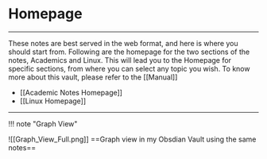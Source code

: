 # Homepage
---
These notes are best served in the web format, and here is where you should start from. Following are the homepage for the two sections of the notes, Academics and Linux. This will lead you to the Homepage for specific sections, from where you can select any topic you wish. To know more about this vault, please refer to the [[Manual]]

- [[Academic Notes Homepage]]
- [[Linux Homepage]]

---
!!! note "Graph View" 

![[Graph_View_Full.png]]
==Graph view in my Obsdian Vault using the same notes==



